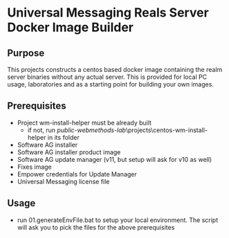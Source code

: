# Universal Messaging Reals Server Docker Image Builder

## Purpose

This projects constructs a centos based docker image containing the realm server binaries without any actual server.
This is provided for local PC usage, laboratories and as a starting point for building your own images.

## Prerequisites

- Project wm-install-helper must be already built
  - if not, run _public-webmethods-lab_\projects\centos-wm-install-helper in its folder
- Software AG installer
- Software AG installer product image
- Software AG update manager (v11, but setup will ask for v10 as well)
- Fixes image 
- Empower credentials for Update Manager
- Universal Messaging license file

## Usage

- run 01.generateEnvFile.bat to setup your local environment. The script will ask you to pick the files for the above prerequisites